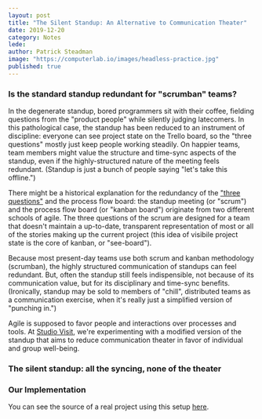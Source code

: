 ```yaml
---
layout: post
title: "The Silent Standup: An Alternative to Communication Theater"
date: 2019-12-20
category: Notes
lede: 
author: Patrick Steadman
image: "https://computerlab.io/images/headless-practice.jpg"
published: true
---
```


### Is the standard standup redundant for "scrumban" teams?

In the degenerate standup, bored programmers sit with their coffee, fielding
questions from the "product people" while silently judging latecomers. In this
pathological case, the standup has been reduced to an instrument of discipline:
everyone can see project state on the Trello board, so the "three questions"
mostly just keep people working steadily. On happier teams, team members might
value the structure and time-sync aspects of the standup, even if the
highly-structured nature of the meeting feels redundant.  (Standup is just a
bunch of people saying "let's take this offline.")

There might be a historical explanation for the redundancy of the ["three
questions"](https://www.scrumguides.org/scrum-guide.html#events-daily) and the
process flow board: the standup meeting (or "scrum") and the process flow board
(or "kanban board") originate from two different schools of agile. The three
questions of the scrum are designed for a team that doesn't maintain a
up-to-date, transparent representation of most or all of the stories making up
the current project (this idea of visibile project state is the core of kanban,
or "see-board").

Because most present-day teams use both scrum and kanban methodology (scrumban),
the highly structured communication of standups can feel redundant. But, often
the standup still feels indispensible, not because of its communication value,
but for its disciplinary and time-sync benefits. (Ironically, standup may be
sold to members of "chill", distributed teams as a communication exercise, when
it's really just a simplified version of "punching in.") 

Agile is supposed to favor people and interactions over processes and tools. At
[Studio Visit](https://studiovisit.app), we're experimenting with a modified
version of the standup that aims to reduce communication theater in favor of
individual and group well-being.

### The silent standup: all the syncing, none of the theater


### Our Implementation

You can see the source of a real project using this setup [here](https://github.com/computer-lab/meredithmonk.org/).


